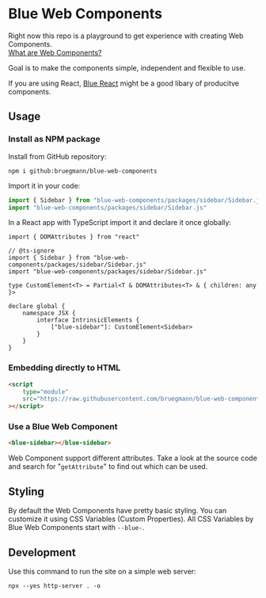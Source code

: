 # Blue Web Components

Right now this repo is a playground to get experience with creating Web Components.<br/>
[What are Web Components?](https://developer.mozilla.org/en-US/docs/Web/Web_Components)

Goal is to make the components simple, independent and flexible to use.

If you are using React, [Blue React](https://bruegmann.github.io/blue-react) might be a good libary of producitve components.

## Usage

### Install as NPM package

Install from GitHub repository:

```
npm i github:bruegmann/blue-web-components
```

Import it in your code:

```js
import { Sidebar } from "blue-web-components/packages/sidebar/Sidebar.js"
import "blue-web-components/packages/sidebar/Sidebar.js"
```

In a React app with TypeScript import it and declare it once globally:

```tsx
import { DOMAttributes } from "react"

// @ts-ignore
import { Sidebar } from "blue-web-components/packages/sidebar/Sidebar.js"
import "blue-web-components/packages/sidebar/Sidebar.js"

type CustomElement<T> = Partial<T & DOMAttributes<T> & { children: any }>

declare global {
    namespace JSX {
        interface IntrinsicElements {
            ["blue-sidebar"]: CustomElement<Sidebar>
        }
    }
}
```

### Embedding directly to HTML

```html
<script
    type="module"
    src="https://raw.githubusercontent.com/bruegmann/blue-web-components/main/packages/sidebar/Sidebar.js"
></script>
```

### Use a Blue Web Component

```html
<blue-sidebar></blue-sidebar>
```

Web Component support different attributes. Take a look at the source code and search for "`getAttribute`" to find out which can be used.

## Styling

By default the Web Components have pretty basic styling. You can customize it using CSS Variables (Custom Properties). All CSS Variables by Blue Web Components start with `--blue-`.

## Development

Use this command to run the site on a simple web server:

```
npx --yes http-server . -o
```
